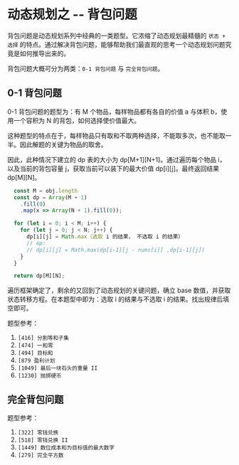 # 动态规划之 -- 背包问题

背包问题是动态规划系列中经典的一类题型。它浓缩了动态规划最精髓的 `状态 + 选择` 的特点。通过解决背包问题，能够帮助我们最直观的思考一个动态规划问题究竟是如何推导出来的。

背包问题大概可分为两类：`0-1 背包问题` 与 `完全背包问题`。

## 0-1 背包问题

0-1 背包问题的题型为：有 M 个物品，每样物品都有各自的价值 a 与体积 b，使用一个容积为 N 的背包，如何选择使价值最大。

这种题型的特点在于，每样物品只有取和不取两种选择，不能取多次，也不能取一半。因此解题的关键为物品的取舍。

因此，此种情况下建立的 dp 表的大小为 dp[M+1][N+1]。通过遍历每个物品 i，以及当前的背包容量 j，获取当前可以装下的最大价值 dp[i][j]。最终返回结果 dp[M][N]。

```ts
  const M = obj.length
  const dp = Array(M + 1)
    .fill(0)
    .map(x => Array(N + 1).fill(0));

  for (let i = 0; i < M; i++) {
    for (let j = 0; j < N; j++) {
      dp[i][j] = Math.max（选取 i 的结果， 不选取 i 的结果）
      // ep: 
      // dp[i][j] = Math.max(dp[i-1][j - nums[i]] ,dp[i-1][j])
    }
  }

  return dp[M][N];
```

遍历框架确定了，剩余的又回到了动态规划的关键问题，确立 base 数值，并获取状态转移方程。在本题型中即为：选取 i 的结果与不选取 i 的结果。找出规律后填空即可。

题型参考：

1. `[416] 分割等和子集`
2. `[474] 一和零`
3. `[494] 目标和`
4. `[879 盈利计划`
5. `[1049] 最后一块石头的重量 II`
6. `[1230] 抛掷硬币`

## 完全背包问题

题型参考：

1. `[322] 零钱兑换`
2. `[518] 零钱兑换 II`
3. `[1449] 数位成本和为目标值的最大数字`
4. `[279] 完全平方数`
